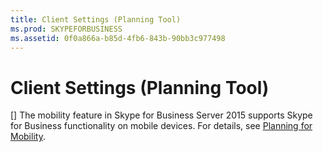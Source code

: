 ```yaml
---
title: Client Settings (Planning Tool)
ms.prod: SKYPEFORBUSINESS
ms.assetid: 0f0a866a-b85d-4fb6-843b-90bb3c977498
---
```



# Client Settings (Planning Tool)
[]
The mobility feature in Skype for Business Server 2015 supports Skype for Business functionality on mobile devices. For details, see  [Planning for Mobility](http://technet.microsoft.com/library/12000359-09b5-48f0-986d-fab3a1487f9c.aspx).
  
    
    


